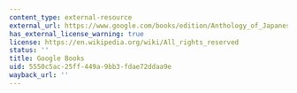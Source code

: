 ```yaml
---
content_type: external-resource
external_url: https://www.google.com/books/edition/Anthology_of_Japanese_Literature/R7McAwAAQBAJ?hl=en&gbpv=1
has_external_license_warning: true
license: https://en.wikipedia.org/wiki/All_rights_reserved
status: ''
title: Google Books
uid: 5550c5ac-25ff-449a-9bb3-fdae72ddaa9e
wayback_url: ''
---
```

